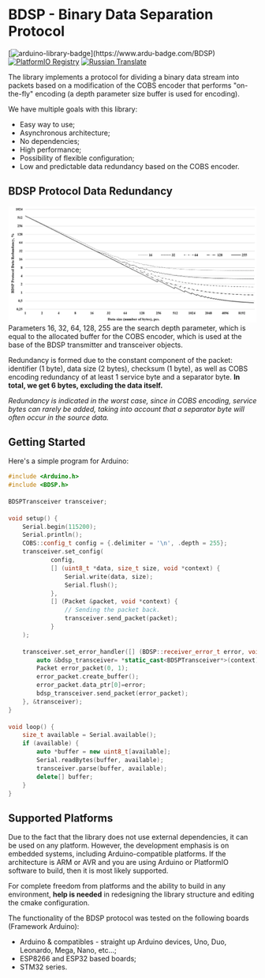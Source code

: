 **BDSP** - Binary Data Separation Protocol
===========
[![arduino-library-badge](https://www.ardu-badge.com/badge/BDSP.svg?)](https://www.ardu-badge.com/BDSP)
[![PlatformIO Registry](https://badges.registry.platformio.org/packages/kobaproduction/library/BDSP.svg)](https://registry.platformio.org/libraries/kobaproduction/BDSP)
[![Russian Translate](https://img.shields.io/badge/README-RUSSIAN_TRANLATE-blueviolet.svg?style=flat-square)](https://github-com.translate.goog/KobaProduction/BDSP?_x_tr_sl=en&_x_tr_tl=ru)


The library implements a protocol for dividing a binary data stream into packets based on a modification of the COBS encoder that performs "on-the-fly" encoding (a depth parameter size buffer is used for encoding).

We have multiple goals with this library:
* Easy way to use;
* Asynchronous architecture;
* No dependencies;
* High performance;
* Possibility of flexible configuration;
* Low and predictable data redundancy based on the COBS encoder.

## BDSP Protocol Data Redundancy
![BDSP Protocol Data Redundancy](docs/attachments/images/bdsp-data-redundancy.webp)
Parameters 16, 32, 64, 128, 255 are the search depth parameter, which is equal to the allocated buffer for the COBS encoder, which is used at the base of the BDSP transmitter and transceiver objects.

Redundancy is formed due to the constant component of the packet: identifier (1 byte), data size (2 bytes), checksum (1 byte), as well as COBS encoding redundancy of at least 1 service byte and a separator byte. 
**In total, we get 6 bytes, excluding the data itself.** 

_Redundancy is indicated in the worst case, since in COBS encoding, service bytes can rarely be added, taking into account that a separator byte will often occur in the source data._


## Getting Started

Here's a simple program for Arduino:

```cpp
#include <Arduino.h>
#include <BDSP.h>

BDSPTransceiver transceiver;

void setup() {
    Serial.begin(115200);
    Serial.println();
    COBS::config_t config = {.delimiter = '\n', .depth = 255};
    transceiver.set_config(
            config,
            [] (uint8_t *data, size_t size, void *context) {
                Serial.write(data, size);
                Serial.flush();
            },
            [] (Packet &packet, void *context) {
                // Sending the packet back.
                transceiver.send_packet(packet);
            }
    );

    transceiver.set_error_handler([] (BDSP::receiver_error_t error, void *context) {
        auto &bdsp_transceiver= *static_cast<BDSPTransceiver*>(context);
        Packet error_packet(0, 1);
        error_packet.create_buffer();
        error_packet.data_ptr[0]=error;
        bdsp_transceiver.send_packet(error_packet);
    }, &transceiver);
}

void loop() {
    size_t available = Serial.available();
    if (available) {
        auto *buffer = new uint8_t[available];
        Serial.readBytes(buffer, available);
        transceiver.parse(buffer, available);
        delete[] buffer;
    }
}
```

## Supported Platforms

Due to the fact that the library does not use external dependencies, it can be used on any platform. However, the development emphasis is on embedded systems, including Arduino-compatible platforms. 
If the architecture is ARM or AVR and you are using Arduino or PlatformIO software to build, then it is most likely supported. 

For complete freedom from platforms and the ability to build in any environment, **help is needed** in redesigning the library structure and editing the cmake configuration. 

The functionality of the BDSP protocol was tested on the following boards (Framework Arduino):
* Arduino & compatibles - straight up Arduino devices, Uno, Duo, Leonardo, Mega, Nano, etc...;
* ESP8266 and ESP32 based boards;
* STM32 series.
